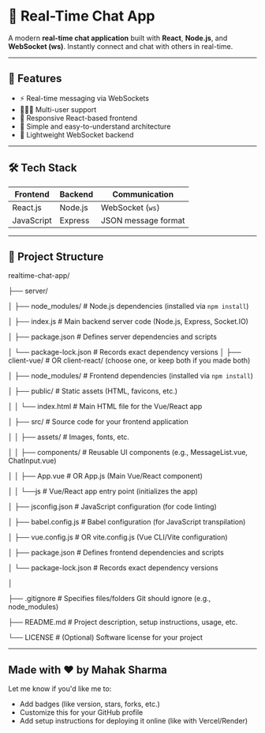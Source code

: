 # 💬 Real-Time Chat App

A modern **real-time chat application** built with **React**, **Node.js**, and **WebSocket (ws)**. Instantly connect and chat with others in real-time.

---

## 🚀 Features

- ⚡ Real-time messaging via WebSockets  
- 🧑‍🤝‍🧑 Multi-user support  
- 🎨 Responsive React-based frontend  
- 🔧 Simple and easy-to-understand architecture  
- 📡 Lightweight WebSocket backend

---

## 🛠️ Tech Stack

| Frontend     | Backend     | Communication |
|--------------|-------------|----------------|
| React.js     | Node.js     | WebSocket (`ws`) |
| JavaScript   | Express | JSON message format |

---

## 📁 Project Structure

realtime-chat-app/

├── server/

│   ├── node_modules/       # Node.js dependencies (installed via `npm install`)

│   ├── index.js            # Main backend server code (Node.js, Express, Socket.IO)

│   ├── package.json        # Defines server dependencies and scripts

│   └── package-lock.json   # Records exact dependency versions
│
├── client-vue/             # OR client-react/ (choose one, or keep both if you made both)

│   ├── node_modules/       # Frontend dependencies (installed via `npm install`)

│   ├── public/             # Static assets (HTML, favicons, etc.)

│   │   └── index.html      # Main HTML file for the Vue/React app

│   ├── src/                # Source code for your frontend application

│   │   ├── assets/         # Images, fonts, etc.

│   │   ├── components/     # Reusable UI components (e.g., MessageList.vue, ChatInput.vue)

│   │   ├── App.vue         # OR App.js (Main Vue/React component)

│   │   └──js         # Vue/React app entry point (initializes the app)

│   ├── jsconfig.json        # JavaScript configuration (for code linting)

│   ├── babel.config.js     # Babel configuration (for JavaScript transpilation)

│   ├── vue.config.js       # OR vite.config.js (Vue CLI/Vite configuration)

│   ├── package.json        # Defines frontend dependencies and scripts

│   └── package-lock.json   # Records exact dependency versions

│

├── .gitignore              # Specifies files/folders Git should ignore (e.g., node_modules)

├── README.md               # Project description, setup instructions, usage, etc.

└── LICENSE                 # (Optional) Software license for your project

---

## Made with ❤️ by Mahak Sharma

Let me know if you'd like me to:
- Add badges (like version, stars, forks, etc.)
- Customize this for your GitHub profile
- Add setup instructions for deploying it online (like with Vercel/Render)







